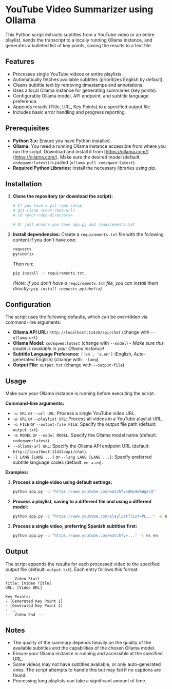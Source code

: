 # YouTube Video Summarizer using Ollama

This Python script extracts subtitles from a YouTube video or an entire playlist, sends the transcript to a locally running Ollama instance, and generates a bulleted list of key points, saving the results to a text file.

## Features

*   Processes single YouTube videos or entire playlists.
*   Automatically fetches available subtitles (prioritizes English by default).
*   Cleans subtitle text by removing timestamps and annotations.
*   Uses a local Ollama instance for generating summaries (key points).
*   Configurable Ollama model, API endpoint, and subtitle language preference.
*   Appends results (Title, URL, Key Points) to a specified output file.
*   Includes basic error handling and progress reporting.

## Prerequisites

*   **Python 3.x:** Ensure you have Python installed.
*   **Ollama:** You need a running Ollama instance accessible from where you run the script. Download and install it from [https://ollama.com/](https://ollama.com/). Make sure the desired model (default: `codeqwen:latest`) is pulled (`ollama pull codeqwen:latest`).
*   **Required Python Libraries:** Install the necessary libraries using pip.

## Installation

1.  **Clone the repository (or download the script):**
    ```bash
    # If you have a git repo setup
    # git clone <your-repo-url>
    # cd <your-repo-directory>

    # Or just ensure you have app.py and requirements.txt
    ```

2.  **Install dependencies:**
    Create a `requirements.txt` file with the following content if you don't have one:
    ```txt
    requests
    pytubefix
    ```
    Then run:
    ```bash
    pip install -r requirements.txt
    ```
    *(Note: If you don't have a `requirements.txt` file, you can install them directly: `pip install requests pytubefix`)*

## Configuration

The script uses the following defaults, which can be overridden via command-line arguments:

*   **Ollama API URL:** `http://localhost:11434/api/chat` (change with `--ollama-url`)
*   **Ollama Model:** `codeqwen:latest` (change with `--model`) - *Make sure this model is available in your Ollama instance!*
*   **Subtitle Language Preference:** `['en', 'a.en']` (English, Auto-generated English) (change with `--lang`)
*   **Output File:** `output.txt` (change with `--output-file`)

## Usage

Make sure your Ollama instance is running before executing the script.

**Command-line arguments:**

*   `-u URL` or `--url URL`: Process a single YouTube video URL.
*   `-p URL` or `--playlist URL`: Process all videos in a YouTube playlist URL.
*   `-o FILE` or `--output-file FILE`: Specify the output file path (default: `output.txt`).
*   `-m MODEL` or `--model MODEL`: Specify the Ollama model name (default: `codeqwen:latest`).
*   `--ollama-url URL`: Specify the Ollama API endpoint URL (default: `http://localhost:11434/api/chat`).
*   `-l LANG [LANG ...]` or `--lang LANG [LANG ...]`: Specify preferred subtitle language codes (default: `en a.en`).

**Examples:**

1.  **Process a single video using default settings:**
    ```bash
    python app.py -u "https://www.youtube.com/watch?v=dQw4w9WgXcQ"
    ```

2.  **Process a playlist, saving to a different file and using a different model:**
    ```bash
    python app.py -p "https://www.youtube.com/playlist?list=PL..." -o my_summaries.txt -m llama3:latest
    ```

3.  **Process a single video, preferring Spanish subtitles first:**
    ```bash
    python app.py -u "https://www.youtube.com/watch?v=..." -l es en
    ```

## Output

The script appends the results for each processed video to the specified output file (default: `output.txt`). Each entry follows this format:

```
--- Video Start ---
Title: [Video Title]
URL: [Video URL]

Key Points:
- [Generated Key Point 1]
- [Generated Key Point 2]
- ...
--- Video End ---

```

## Notes

*   The quality of the summary depends heavily on the quality of the available subtitles and the capabilities of the chosen Ollama model.
*   Ensure your Ollama instance is running and accessible at the specified URL.
*   Some videos may not have subtitles available, or only auto-generated ones. The script attempts to handle this but may fail if no captions are found.
*   Processing long playlists can take a significant amount of time.
